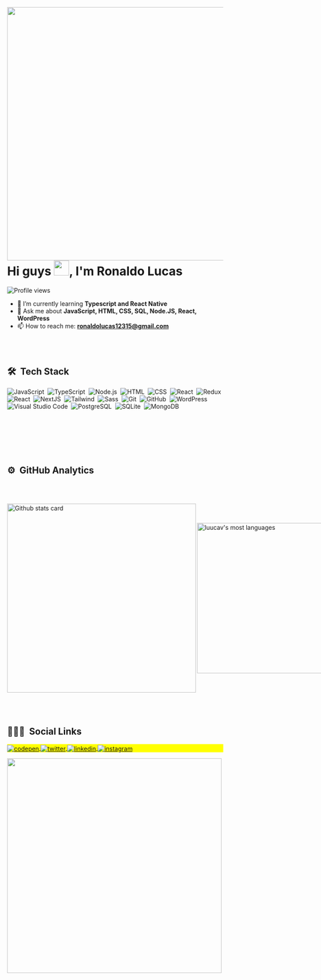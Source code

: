 <img align="right" height="590em" src="https://raw.githubusercontent.com/gist/luucav/afe0855c4185f492e4989d872971bb45/raw/1dd7303f070ee04ddea7884b83acd1b313ecb8c6/githubcard.svg"/>

<h1 align="left">Hi guys <img src="https://raw.githubusercontent.com/kaueMarques/kaueMarques/master/hi.gif" width="35px" height="35px">, I'm Ronaldo Lucas</h1>

<p align="left"> <img src="https://komarev.com/ghpvc/?username=luucv&color=red" alt="Profile views" /></p>

- 🌱 I’m currently learning **Typescript and React Native**
- 💬 Ask me about **JavaScript, HTML, CSS, SQL, Node.JS, React, WordPress**
-  📫 How to reach me: **ronaldolucas12315@gmail.com**

<br><br>

## 🛠 &nbsp;Tech Stack

![JavaScript](https://img.shields.io/badge/-JavaScript-05122A?style=flat&logo=javascript)&nbsp;
![TypeScript](https://img.shields.io/badge/-TypeScript-05122A?style=flat&logo=typescript)&nbsp;
![Node.js](https://img.shields.io/badge/-Node.js-05122A?style=flat&logo=node.js)&nbsp;
![HTML](https://img.shields.io/badge/-HTML-05122A?style=flat&logo=HTML5)&nbsp;
![CSS](https://img.shields.io/badge/-CSS-05122A?style=flat&logo=CSS3&logoColor=1572B6)&nbsp;
![React](https://img.shields.io/badge/-React-05122A?style=flat&logo=react)&nbsp;
![Redux](https://img.shields.io/badge/-Redux-05122A?style=flat&logo=redux)&nbsp;
![React](https://img.shields.io/badge/-React_Native-05122A?style=flat&logo=react)&nbsp;
![NextJS](https://img.shields.io/badge/-Next.JS-05122A?style=flat&logo=Next.js)&nbsp;
![Tailwind](https://img.shields.io/badge/-TailwindCSS-05122A?style=flat&logo=tailwindcss)&nbsp;
![Sass](https://img.shields.io/badge/-Sass-05122A?style=flat&logo=sass)&nbsp;
![Git](https://img.shields.io/badge/-Git-05122A?style=flat&logo=git)&nbsp;
![GitHub](https://img.shields.io/badge/-GitHub-05122A?style=flat&logo=github)&nbsp;
![WordPress](https://img.shields.io/badge/-WordPress-05122A?style=flat&logo=wordpress)&nbsp;
![Visual Studio Code](https://img.shields.io/badge/-Visual%20Studio%20Code-05122A?style=flat&logo=visual-studio-code&logoColor=007ACC)&nbsp;
![PostgreSQL](https://img.shields.io/badge/-PostgreSQL-05122A?style=flat&logo=postgresql)&nbsp;
![SQLite](https://img.shields.io/badge/-SQLite-05122A?style=flat&logo=sqlite)&nbsp;
![MongoDB](https://img.shields.io/badge/-Mongo_DB-05122A?style=flat&logo=mongodb)&nbsp;

<br><br><br><br><br>

## ⚙️ &nbsp;GitHub Analytics
  
  <br><br>
  
<div style="display:flex; flex-direction: row; align-items: center; justify-content: space-between">
 
<img width="440px" align="left" alt="Github stats card" src="https://github-readme-stats.vercel.app/api?username=luucav&show_icons=true&theme=material-palenight&count_private=true&hide_border=true" />
<p align="left">
<img width="350px" src="https://github-readme-stats.vercel.app/api/top-langs/?username=luucav&layout=compact&theme=material-palenight&count_private=true&hide_border=true" alt="luucav's most languages"/>
</p>
  

</div>



<br><br>

## 👨🏽‍🦲 &nbsp;Social Links

<p align="left" style="background:yellow">
<a href="https://codepen.io/luucas-viana" target="_blank">
  <img align="center" src="https://img.shields.io/badge/-luucas.viana-05122A?style=flat&logo=codepen" alt="codepen"/>
</a>
<a href="https://twitter.com/rluuca_v" target="_blank">
  <img align="center" src="https://img.shields.io/badge/-rluucas.v-05122A?style=flat&logo=twitter" alt="twitter"/>  
</a>
<a href="https://linkedin.com/in/ronaldo-lucas" target="_blank">
  <img align="center" src="https://img.shields.io/badge/-ronaldo_lucas-05122A?style=flat&logo=linkedin" alt="linkedin"/>
</a>
<a href="https://instagram.com/luucas.v" target="_blank">
 <img align="center" src="https://img.shields.io/badge/-luucas.v-05122A?style=flat&logo=instagram" alt="instagram"/>
</a>
</p>

<img width="500em" src="https://github-readme-twitter-gazf.vercel.app/api?id=rluucas_v&layout=wide&show_reply=off&show_retweet=off%22" />

